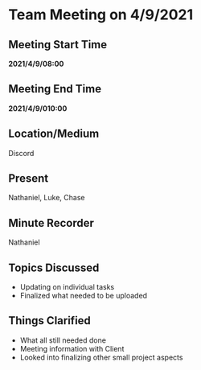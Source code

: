 # Team Meeting on 4/9/2021

## Meeting Start Time

**2021/4/9/08:00**

## Meeting End Time

**2021/4/9/010:00**

## Location/Medium

Discord

## Present

Nathaniel,
Luke,
Chase


## Minute Recorder

Nathaniel

## Topics Discussed

-   Updating on individual tasks 
-   Finalized what needed to be uploaded

## Things Clarified

-   What all still needed done
-   Meeting information with Client
-   Looked into finalizing other small project aspects
